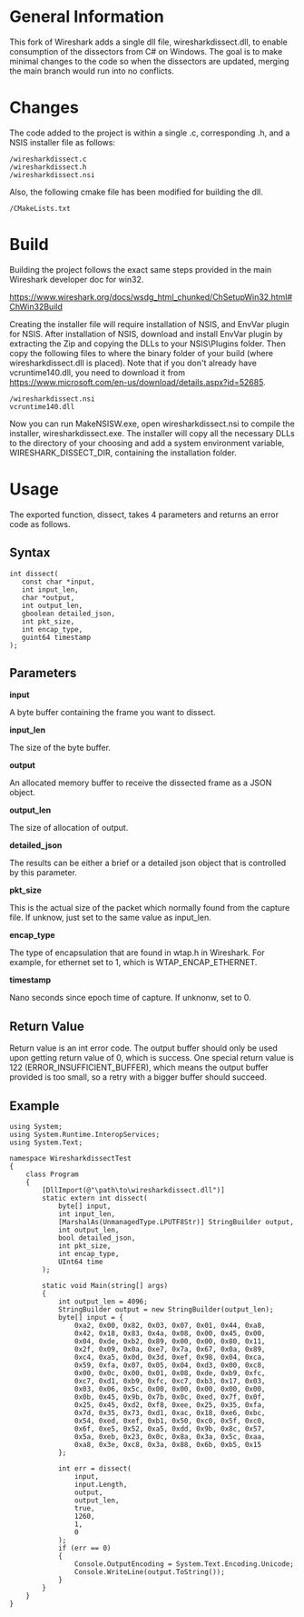 # General Information
This fork of Wireshark adds a single dll file, wiresharkdissect.dll, to enable consumption of the dissectors from C# on Windows. The goal is to make minimal changes to the code so when the dissectors are updated, merging the main branch would run into no conflicts.

# Changes
The code added to the project is within a single .c, corresponding .h, and a NSIS installer file as follows:
```
/wiresharkdissect.c
/wiresharkdissect.h
/wiresharkdissect.nsi
```

Also, the following cmake file has been modified for building the dll.
```
/CMakeLists.txt
```

# Build
Building the project follows the exact same steps provided in the main Wireshark developer doc for win32.

https://www.wireshark.org/docs/wsdg_html_chunked/ChSetupWin32.html#ChWin32Build

Creating the installer file will require installation of NSIS, and EnvVar plugin for NSIS.
After installation of NSIS, download and install EnvVar plugin by extracting the Zip and copying the DLLs to your NSIS\Plugins folder. Then copy the following files to where the binary folder of your build (where wiresharkdissect.dll is placed). Note that if you don't already have vcruntime140.dll, you need to download it from https://www.microsoft.com/en-us/download/details.aspx?id=52685.

```
/wiresharkdissect.nsi
vcruntime140.dll
```
Now you can run MakeNSISW.exe, open wiresharkdissect.nsi to compile the installer, wiresharkdissect.exe. The installer will copy all the necessary DLLs to the directory of your choosing and add a system environment variable, WIRESHARK_DISSECT_DIR, containing the installation folder.

# Usage
The exported function, dissect, takes 4 parameters and returns an error code as follows.

## Syntax
```
int dissect(
   const char *input,
   int input_len,
   char *output,
   int output_len,
   gboolean detailed_json,
   int pkt_size,
   int encap_type,
   guint64 timestamp
);
```

## Parameters

**input**

A byte buffer containing the frame you want to dissect.

**input_len**

The size of the byte buffer.

**output**

An allocated memory buffer to receive the dissected frame as a JSON object.

**output_len**

The size of allocation of output.

**detailed_json**

The results can be either a brief or a detailed json object that is controlled by this parameter.

**pkt_size**

This is the actual size of the packet which normally found from the capture file. If unknow, just set to the same value as input_len.

**encap_type**

The type of encapsulation that are found in wtap.h in Wireshark. For example, for ethernet set to 1, which is WTAP_ENCAP_ETHERNET.

**timestamp**

Nano seconds since epoch time of capture. If unknonw, set to 0.

## Return Value

Return value is an int error code. The output buffer should only be used upon getting return value of 0, which is success. One special return value is 122 (ERROR_INSUFFICIENT_BUFFER), which means the output buffer provided is too small, so a retry with a bigger buffer should succeed.

## Example

```
using System;
using System.Runtime.InteropServices;
using System.Text;

namespace WiresharkdissectTest
{
    class Program
    {
        [DllImport(@"\path\to\wiresharkdissect.dll")]
        static extern int dissect(
            byte[] input,
            int input_len,
            [MarshalAs(UnmanagedType.LPUTF8Str)] StringBuilder output,
            int output_len,
            bool detailed_json,
            int pkt_size,
            int encap_type,
            UInt64 time
        );

        static void Main(string[] args)
        {
            int output_len = 4096;
            StringBuilder output = new StringBuilder(output_len);
            byte[] input = { 
                0xa2, 0x00, 0x82, 0x03, 0x07, 0x01, 0x44, 0xa8,
                0x42, 0x18, 0x83, 0x4a, 0x08, 0x00, 0x45, 0x00,
                0x04, 0xde, 0xb2, 0x89, 0x00, 0x00, 0x80, 0x11,
                0x2f, 0x09, 0x0a, 0xe7, 0x7a, 0x67, 0x0a, 0x89,
                0xc4, 0xa5, 0x0d, 0x3d, 0xef, 0x98, 0x04, 0xca,
                0x59, 0xfa, 0x07, 0x05, 0x04, 0xd3, 0x00, 0xc8,
                0x00, 0x0c, 0x00, 0x01, 0x08, 0xde, 0xb9, 0xfc,
                0xc7, 0xd1, 0xb9, 0xfc, 0xc7, 0xb3, 0x17, 0x03,
                0x03, 0x06, 0x5c, 0x00, 0x00, 0x00, 0x00, 0x00,
                0x0b, 0x45, 0x9b, 0x7b, 0x0c, 0xed, 0x7f, 0x0f,
                0x25, 0x45, 0xd2, 0xf8, 0xee, 0x25, 0x35, 0xfa,
                0x7d, 0x35, 0x73, 0xd1, 0xac, 0x18, 0xe6, 0xbc,
                0x54, 0xed, 0xef, 0xb1, 0x50, 0xc0, 0x5f, 0xc0,
                0x6f, 0xe5, 0x52, 0xa5, 0xdd, 0x9b, 0x8c, 0x57,
                0x5a, 0xeb, 0x23, 0x0c, 0x8a, 0x3a, 0x5c, 0xaa,
                0xa8, 0x3e, 0xc8, 0x3a, 0x88, 0x6b, 0xb5, 0x15
            };

            int err = dissect(
                input,
                input.Length,
                output,
                output_len,
                true,
                1260,
                1,
                0
            );
            if (err == 0)
            {
                Console.OutputEncoding = System.Text.Encoding.Unicode;
                Console.WriteLine(output.ToString());
            }
        }
    }
}
```